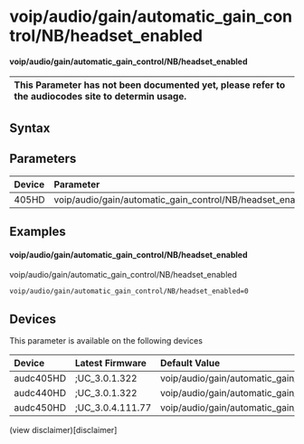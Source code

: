 ﻿---
description: voip/audio/gain/automatic_gain_control/NB/headset_enabled
search: false
---

# voip/audio/gain/automatic_gain_control/NB/headset_enabled

#### voip/audio/gain/automatic_gain_control/NB/headset_enabled


| This Parameter has not been documented yet, please refer to the audiocodes site to determin usage.  | 
| :--- |

## Syntax

## Parameters
|Device|Parameter|value|Description|
|:---|:---|:---|:---|
| 405HD | voip/audio/gain/automatic_gain_control/NB/headset_enabled |  |  |

## Examples
#### voip/audio/gain/automatic_gain_control/NB/headset_enabled

voip/audio/gain/automatic_gain_control/NB/headset_enabled

```
voip/audio/gain/automatic_gain_control/NB/headset_enabled=0
```

## Devices
This parameter is available on the following devices

| Device | Latest Firmware | Default Value |
|:---|:---|:---|
| audc405HD | ;UC_3.0.1.322 | voip/audio/gain/automatic_gain_control/NB/headset_enabled=0 
| audc440HD | ;UC_3.0.1.322 | voip/audio/gain/automatic_gain_control/NB/headset_enabled=0 
| audc450HD | ;UC_3.0.4.111.77 | voip/audio/gain/automatic_gain_control/NB/headset_enabled=0 

(view disclaimer)[disclaimer]
